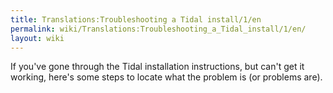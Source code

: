 ```yaml
---
title: Translations:Troubleshooting a Tidal install/1/en
permalink: wiki/Translations:Troubleshooting_a_Tidal_install/1/en/
layout: wiki
---
```


If you've gone through the Tidal installation instructions, but can't
get it working, here's some steps to locate what the problem is (or
problems are).
